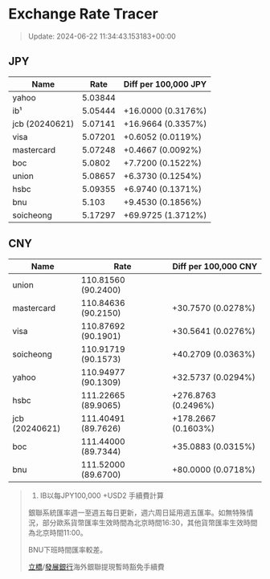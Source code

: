 # Exchange Rate Tracer

> Update: 2024-06-22 11:34:43.153183+00:00

## JPY

| Name           |    Rate | Diff per 100,000 JPY   |
|----------------|---------|------------------------|
| yahoo          | 5.03844 |                        |
| ib¹            | 5.05444 | +16.0000 (0.3176%)     |
| jcb (20240621) | 5.07141 | +16.9664 (0.3357%)     |
| visa           | 5.07201 | +0.6052 (0.0119%)      |
| mastercard     | 5.07248 | +0.4667 (0.0092%)      |
| boc            | 5.0802  | +7.7200 (0.1522%)      |
| union          | 5.08657 | +6.3730 (0.1254%)      |
| hsbc           | 5.09355 | +6.9740 (0.1371%)      |
| bnu            | 5.103   | +9.4530 (0.1856%)      |
| soicheong      | 5.17297 | +69.9725 (1.3712%)     |

## CNY

| Name           | Rate                | Diff per 100,000 CNY   |
|----------------|---------------------|------------------------|
| union          | 110.81560	(90.2400) |                        |
| mastercard     | 110.84636	(90.2150) | +30.7570 (0.0278%)     |
| visa           | 110.87692	(90.1901) | +30.5641 (0.0276%)     |
| soicheong      | 110.91719	(90.1573) | +40.2709 (0.0363%)     |
| yahoo          | 110.94977	(90.1309) | +32.5737 (0.0294%)     |
| hsbc           | 111.22665	(89.9065) | +276.8763 (0.2496%)    |
| jcb (20240621) | 111.40491	(89.7626) | +178.2667 (0.1603%)    |
| boc            | 111.44000	(89.7344) | +35.0883 (0.0315%)     |
| bnu            | 111.52000	(89.6700) | +80.0000 (0.0718%)     |


> 1. IB以每JPY100,000 +USD2 手續費計算
>
> 銀聯系統匯率週一至週五每日更新，週六周日延用週五匯率。如無特殊情況，部分歐系貨幣匯率生效時間為北京時間16:30，其他貨幣匯率生效時間為北京時間11:00。
>
> BNU下班時間匯率較差。
>
> [立橋](https://www.wlbank.com.mo/uploads/ueditor/file/20181211/1544536513900230.pdf)/[發展銀行](https://www.mdb.com.mo/Service_Charges_20230728.pdf)海外銀聯提現暫時豁免手續費

